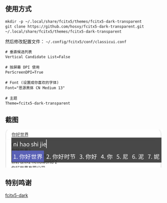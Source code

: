 ## 使用方式
```
mkdir -p ~/.local/share/fcitx5/themes/fcitx5-dark-transparent
git clone https://github.com/hosxy/fcitx5-dark-transparent.git ~/.local/share/fcitx5/themes/fcitx5-dark-transparent
```

然后修改配置文件： `~/.config/fcitx5/conf/classicui.conf`

```
# 垂直候选列表
Vertical Candidate List=False

# 按屏幕 DPI 使用
PerScreenDPI=True

# Font (设置成你喜欢的字体)
Font="思源黑体 CN Medium 13"

# 主题
Theme=fcitx5-dark-transparent
```

## 截图

![Screenshot](./screenshot-1.png)

## 特别鸣谢

[fcitx5-dark](https://github.com/evansan/fcitx5-dark)
